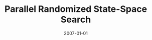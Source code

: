 ---
title: "Parallel Randomized State-Space Search"
date: 2007-01-01
venue: "29th International Conference on Software Engineering (ICSE 2007), Minneapolis, MN, USA, May 20-26, 2007"
paperurl: https://doi.org/10.1109/ICSE.2007.62
authors: "Matthew B Dwyer, Sebastian G Elbaum, Suzette Person and Rahul Purandare"
awards: ""
---